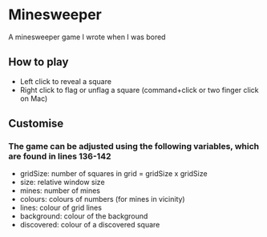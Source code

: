 # Minesweeper

A minesweeper game I wrote when I was bored

## How to play

- Left click to reveal a square
- Right click to flag or unflag a square (command+click or two finger click on Mac)

## Customise

### The game can be adjusted using the following variables, which are found in lines 136-142

- gridSize: number of squares in grid = gridSize x gridSize
- size: relative window size
- mines: number of mines
- colours: colours of numbers (for mines in vicinity)
- lines: colour of grid lines
- background: colour of the background
- discovered: colour of a discovered square
